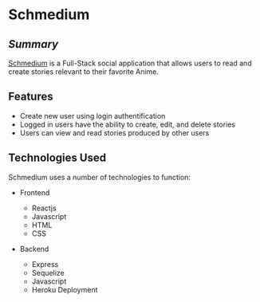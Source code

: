 # Schmedium
## _Summary_

[Schmedium](https://www.wikipedia.com "Schmedium") is a Full-Stack social application that allows users to read and create stories relevant to their favorite Anime.

## Features

- Create new user using login authentification
- Logged in users have the ability to create, edit, and delete stories
- Users can view and read stories produced by other users

## Technologies Used

Schmedium uses a number of technologies to function:
- Frontend
    - Reactjs
    - Javascript
    - HTML
    - CSS

- Backend
    - Express
    - Sequelize
    - Javascript
    - Heroku Deployment
